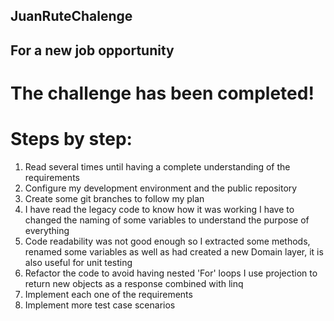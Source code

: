 ## JuanRuteChalenge
## For a new job opportunity

# The challenge has been completed!

# Steps by step:
1. Read several times until having a complete understanding of the requirements
2. Configure my development environment and the public repository
3. Create some git branches to follow my plan
4. I have read the legacy code to know how it was working I have to changed the naming of some variables to understand the purpose of everything
5. Code readability was not good enough so I extracted some methods, renamed some variables as well as had created a new Domain layer, it is also useful for unit testing
6. Refactor the code to avoid having nested 'For' loops I use projection to return new objects as a response combined with linq
7. Implement each one of the requirements
8. Implement more test case scenarios 
